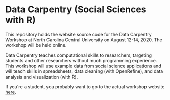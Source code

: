 # Data Carpentry (Social Sciences with R)

This repository holds the website source code for the Data Carpentry Workshop at 
North Carolina Central University on August 12-14, 2020. The workshop will be 
held online. 

Data Carpentry teaches computational skills to researchers, targeting students
and other researchers without much programming experience. This workshop will 
use example data from social science applications and will teach skills in 
spreadsheets, data cleaning (with OpenRefine), and data analysis and 
visualization (with R). 

If you're a student, you probably want to go to the actual workshop website 
[here](https://atraxler.github.io/2020-08-12-nccu-SBDH-online/). 
